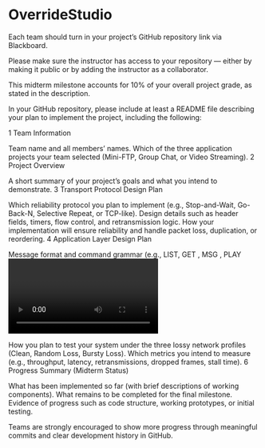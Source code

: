 # OverrideStudio

Each team should turn in your project’s GitHub repository link via Blackboard.

Please make sure the instructor has access to your repository — either by making it public or by adding the instructor as a collaborator.



This midterm milestone accounts for 10% of your overall project grade, as stated in the description.



In your GitHub repository, please include at least a README file describing your plan to implement the project, including the following:



1 Team Information

Team name and all members’ names.
Which of the three application projects your team selected (Mini-FTP, Group Chat, or Video Streaming).
2 Project Overview

A short summary of your project’s goals and what you intend to demonstrate.
3 Transport Protocol Design Plan

Which reliability protocol you plan to implement (e.g., Stop-and-Wait, Go-Back-N, Selective Repeat, or TCP-like).
Design details such as header fields, timers, flow control, and retransmission logic.
How your implementation will ensure reliability and handle packet loss, duplication, or reordering.
4 Application Layer Design Plan

Message format and command grammar (e.g., LIST, GET <file>, MSG <room> <text>, PLAY <video>).
How your client and server will interact.
How concurrency will be supported (at least 2 clients).
5 Testing and Metrics Plan

How you plan to test your system under the three lossy network profiles (Clean, Random Loss, Bursty Loss).
Which metrics you intend to measure (e.g., throughput, latency, retransmissions, dropped frames, stall time).
6 Progress Summary (Midterm Status)

What has been implemented so far (with brief descriptions of working components).
What remains to be completed for the final milestone.
Evidence of progress such as code structure, working prototypes, or initial testing.


Teams are strongly encouraged to show more progress through meaningful commits and clear development history in GitHub.
